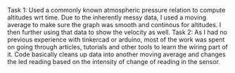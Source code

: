 Task 1:
Used a commonly known atmospheric pressure relation to compute altitudes wrt time.
Due to the inherently messy data, I used a moving average to make sure the graph was smooth and continous for altitudes.
I then further using that data to show the velocity as well.
Task 2:
As I had no previous experience with tinkercad or arduino, most of the work was spent on going through articles, tutorials and other tools to learn the wiring part of it.
Code basically cleans up data into another moving average and changes the led reading based on the intensity of change of reading in the sensor.
